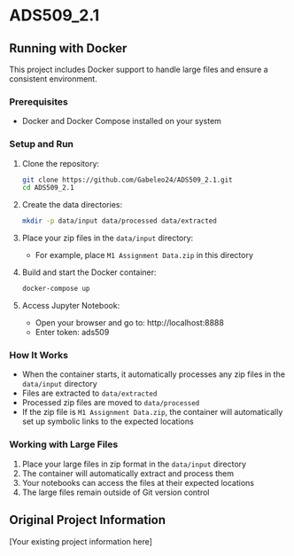# ADS509_2.1

## Running with Docker

This project includes Docker support to handle large files and ensure a consistent environment.

### Prerequisites
- Docker and Docker Compose installed on your system

### Setup and Run

1. Clone the repository:
   ```bash
   git clone https://github.com/Gabeleo24/ADS509_2.1.git
   cd ADS509_2.1
   ```

2. Create the data directories:
   ```bash
   mkdir -p data/input data/processed data/extracted
   ```

3. Place your zip files in the `data/input` directory:
   - For example, place `M1 Assignment Data.zip` in this directory

4. Build and start the Docker container:
   ```bash
   docker-compose up
   ```

5. Access Jupyter Notebook:
   - Open your browser and go to: http://localhost:8888
   - Enter token: ads509

### How It Works

- When the container starts, it automatically processes any zip files in the `data/input` directory
- Files are extracted to `data/extracted`
- Processed zip files are moved to `data/processed`
- If the zip file is `M1 Assignment Data.zip`, the container will automatically set up symbolic links to the expected locations

### Working with Large Files

1. Place your large files in zip format in the `data/input` directory
2. The container will automatically extract and process them
3. Your notebooks can access the files at their expected locations
4. The large files remain outside of Git version control

## Original Project Information

[Your existing project information here]